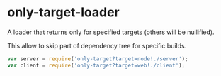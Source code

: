 # only-target-loader

A loader that returns only for specified targets (others will be nullified).

This allow to skip part of dependency tree for specific builds.

``` javascript
var server = require('only-target?target=node!./server');
var client = require('only-target?target=web!./client');
```
